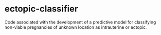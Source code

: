 # ectopic-classifier
Code associated with the development of a predictive model for classifying non-viable pregnancies of unknown location as intrauterine or ectopic.

